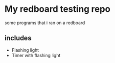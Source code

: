 # My redboard testing repo
some programs that i ran on a redboard

## includes
* Flashing light
* Timer with flashing light
